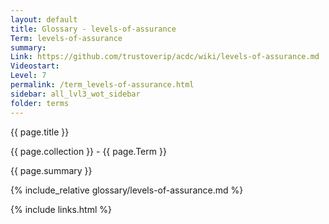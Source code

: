 ```yaml
---
layout: default
title: Glossary - levels-of-assurance
Term: levels-of-assurance
summary: 
Link: https://github.com/trustoverip/acdc/wiki/levels-of-assurance.md
Videostart: 
Level: 7
permalink: /term_levels-of-assurance.html
sidebar: all_lvl3_wot_sidebar
folder: terms
---
```


{{ page.title }}

{{ page.collection }} - {{ page.Term }}

   {{ page.summary }}

{% include_relative glossary/levels-of-assurance.md %}

 {% include links.html %} 
